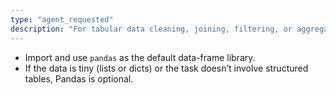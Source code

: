 ```yaml
---
type: "agent_requested"
description: "For tabular data cleaning, joining, filtering, or aggregation"
---
```

- Import and use `pandas` as the default data-frame library.  
- If the data is tiny (lists or dicts) or the task doesn’t involve structured tables, Pandas is optional.

